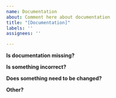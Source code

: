 ```yaml
---
name: Documentation
about: Comment here about documentation
title: "[Documentation]"
labels: ''
assignees: ''

---
```


**Is documentation missing?**

**Is something incorrect?**

**Does something need to be changed?**

**Other?**
